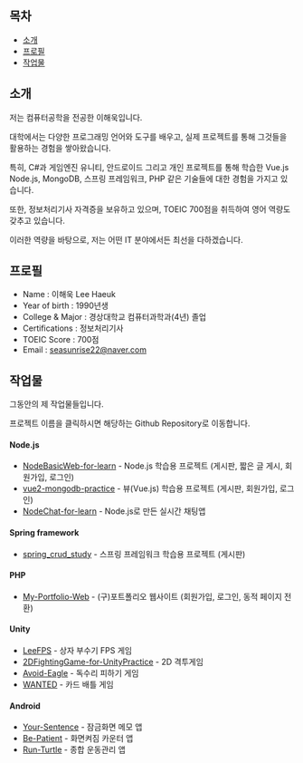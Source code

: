 ## 목차
- [소개](#소개)
- [프로필](#프로필)
- [작업물](#작업물)
## 소개
저는 컴퓨터공학을 전공한 이해욱입니다. 

대학에서는 다양한 프로그래밍 언어와 도구를 배우고, 실제 프로젝트를 통해 그것들을 활용하는 경험을 쌓아왔습니다. 

특히, C#과 게임엔진 유니티, 안드로이드 그리고 개인 프로젝트를 통해 학습한 Vue.js Node.js, MongoDB, 스프링 프레임워크, PHP 같은 기술들에 대한 경험을 가지고 있습니다. 

또한, 정보처리기사 자격증을 보유하고 있으며, TOEIC 700점을 취득하여 영어 역량도 갖추고 있습니다. 

이러한 역량을 바탕으로, 저는 어떤 IT 분야에서든 최선을 다하겠습니다.
## 프로필
- Name : 이해욱 Lee Haeuk
- Year of birth : 1990년생
- College & Major : 경상대학교 컴퓨터과학과(4년) 졸업
- Certifications : 정보처리기사
- TOEIC Score : 700점
- Email : seasunrise22@naver.com
## 작업물
그동안의 제 작업물들입니다.

프로젝트 이름을 클릭하시면 해당하는 Github Repository로 이동합니다. 
#### Node.js
* [NodeBasicWeb-for-learn](https://github.com/seasunrise22/NodeBasicWeb-for-learn) - Node.js 학습용 프로젝트 (게시판, 짧은 글 게시, 회원가입, 로그인)
* [vue2-mongodb-practice](https://github.com/seasunrise22/vue2-mongodb-practice) - 뷰(Vue.js) 학습용 프로젝트 (게시판, 회원가입, 로그인)
* [NodeChat-for-learn](https://github.com/seasunrise22/NodeChat-for-learn) - Node.js로 만든 실시간 채팅앱
#### Spring framework
* [spring_crud_study](https://github.com/seasunrise22/spring_crud_study) - 스프링 프레임워크 학습용 프로젝트 (게시판)
#### PHP
* [My-Portfolio-Web](https://github.com/seasunrise22/My-Portfolio-Web) - (구)포트폴리오 웹사이트 (회원가입, 로그인, 동적 페이지 전환)
#### Unity
* [LeeFPS](https://github.com/seasunrise22/LeeFPS) - 상자 부수기 FPS 게임
* [2DFightingGame-for-UnityPractice](https://github.com/seasunrise22/2DFightingGame-for-UnityPractice) - 2D 격투게임
* [Avoid-Eagle](https://github.com/seasunrise22/Avoid-Eagle) - 독수리 피하기 게임
* [WANTED](https://github.com/seasunrise22/WANTED) - 카드 배틀 게임
#### Android
* [Your-Sentence](https://github.com/seasunrise22/Your-Sentence) - 잠금화면 메모 앱
* [Be-Patient](https://github.com/seasunrise22/Be-Patient) - 화면켜짐 카운터 앱
* [Run-Turtle](https://github.com/seasunrise22/android-RunTurtle) - 종합 운동관리 앱
